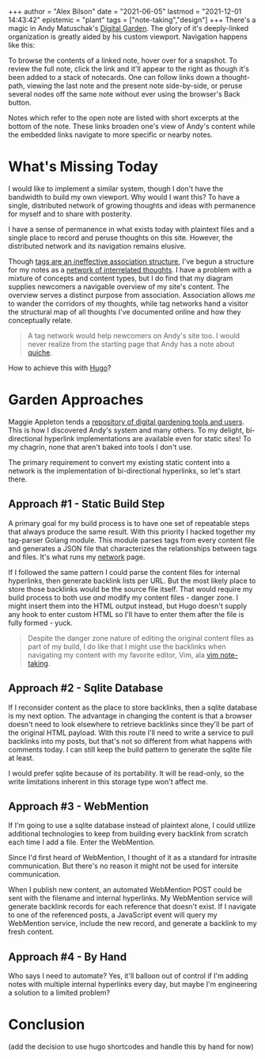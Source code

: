 +++
author = "Alex Bilson"
date = "2021-06-05"
lastmod = "2021-12-01 14:43:42"
epistemic = "plant"
tags = ["note-taking","design"]
+++
There's a magic in Andy Matuschak's [Digital Garden](https://notes.andymatuschak.org/). The glory of it's deeply-linked organization is greatly aided by his custom viewport. Navigation happens like this:

To browse the contents of a linked note, hover over for a snapshot. To review the full note, click the link and it'll appear to the right as though it's been added to a stack of notecards. One can follow links down a thought-path, viewing the last note and the present note side-by-side, or peruse several nodes off the same note without ever using the browser's Back button.

Notes which refer to the open note are listed with short excerpts at the bottom of the note. These links broaden one's view of Andy's content while the embedded links navigate to more specific or nearby notes.

# What's Missing Today

I would like to implement a similar system, though I don't have the bandwidth to build my own viewport. Why would I want this? To have a single, distributed network of growing thoughts and ideas with permanence for myself and to share with posterity.

I have a sense of permanence in what exists today with plaintext files and a single place to record and peruse thoughts on this site. However, the distributed network and its navigation remains elusive.

Though [tags are an ineffective association structure](https://notes.andymatuschak.org/z3MzhvmesiD2htMaEFQJif7gJgyaHAQvKH49Z), I've begun a structure for my notes as a [network of interrelated thoughts](https://alexbilson.dev/network/). I have a problem with a mixture of concepts and content types, but I do find that my diagram supplies newcomers a navigable overview of my site's content. The overview serves a distinct purpose from association. Association allows _me_ to wander the corridors of my thoughts, while tag networks hand a visitor the structural map of all thoughts I've documented online and how they conceptually relate.

> A tag network would help newcomers on Andy's site too. I would never realize from the starting page that Andy has a note about [quiche](https://notes.andymatuschak.org/z5efx2iNLSB8antyDHfU74Xk3x7voSXk9tuec).

How to achieve this with [Hugo](https://gohugo.io/)?

# Garden Approaches

Maggie Appleton tends a [repository of digital gardening tools and users](https://github.com/MaggieAppleton/digital-gardeners/). This is how I discovered Andy's system and many others. To my delight, bi-directional hyperlink implementations are available even for static sites! To my chagrin, none that aren't baked into tools I don't use.

The primary requirement to convert my existing static content into a network is the implementation of bi-directional hyperlinks, so let's start there.

## Approach #1 - Static Build Step

A primary goal for my build process is to have one set of repeatable steps that always produce the same result. With this priority I hacked together my tag-parser Golang module. This module parses tags from every content file and generates a JSON file that characterizes the relationships between tags and files. It's what runs my [network](https://alexbilson.dev/network/) page.

If I followed the same pattern I could parse the content files for internal hyperlinks, then generate backlink lists per URL. But the most likely place to store those backlinks would be the source file itself. That would require my build process to both use _and_ modify my content files - danger zone. I might insert them into the HTML output instead, but Hugo doesn't supply any hook to enter custom HTML so I'll have to enter them after the file is fully formed - yuck.

> Despite the danger zone nature of editing the original content files as part of my build, I do like that I might use the backlinks when navigating my content with my favorite editor, Vim, ala [vim note-taking](https://www.edwinwenink.xyz/posts/42-vim_notetaking/).

## Approach #2 - Sqlite Database

If I reconsider content as the place to store backlinks, then a sqlite database is my next option. The advantage in changing the content is that a browser doesn't need to look elsewhere to retrieve backlinks since they'll be part of the original HTML payload. With this route I'll need to write a service to pull backlinks into my posts, but that's not so different from what happens with comments today. I can still keep the build pattern to generate the sqlite file at least.

I would prefer sqlite because of its portability. It will be read-only, so the write limitations inherent in this storage type won't affect me.

## Approach #3 - WebMention

If I'm going to use a sqlite database instead of plaintext alone, I could utilize additional technologies to keep from building every backlink from scratch each time I add a file. Enter the WebMention.

Since I'd first heard of WebMention, I thought of it as a standard for intrasite communication. But there's no reason it might not be used for intersite communication.

When I publish new content, an automated WebMention POST could be sent with the filename and internal hyperlinks. My WebMention service will generate backlink records for each reference that doesn't exist. If I navigate to one of the referenced posts, a JavaScript event will query my WebMention service, include the new record, and generate a backlink to my fresh content.

## Approach #4 - By Hand

Who says I need to automate? Yes, it'll balloon out of control if I'm adding notes with multiple internal hyperlinks every day, but maybe I'm engineering a solution to a limited problem?

# Conclusion

(add the decision to use hugo shortcodes and handle this by hand for now)
